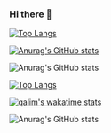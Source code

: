 ### Hi there 👋

[![Top Langs](https://github-readme-stats.vercel.app/api/top-langs/?username=qalimero)](https://github.com/anuraghazra/github-readme-stats)

[![Anurag's GitHub stats](https://github-readme-stats.vercel.app/api?username=qalimero)](https://github.com/anuraghazra/github-readme-stats)

![Anurag's GitHub stats](https://github-readme-stats.vercel.app/api?username=qalimero&hide=contribs,prs)

[![Top Langs](https://github-readme-stats.vercel.app/api/top-langs/?username=qalimero&layout=compact)](https://github.com/anuraghazra/github-readme-stats)

[![qalim's wakatime stats](https://github-readme-stats.vercel.app/api/wakatime?username=qalimero)](https://github.com/anuraghazra/github-readme-stats)

![Anurag's GitHub stats](https://github-readme-stats.vercel.app/api?username=qalimero&show_icons=true&theme=dracula)







